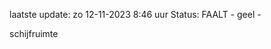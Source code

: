 laatste update: 
zo 12-11-2023  8:46   uur 
Status: FAALT - geel - 
<div class="service Y">schijfruimte</div>